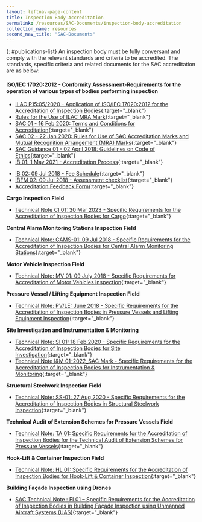 ```yaml
---
layout: leftnav-page-content
title: Inspection Body Accreditation
permalink: /resources/SAC-Documents/inspection-body-accreditation
collection_name: resources
second_nav_title: "SAC-Documents"
---
```


{: #publications-list}
An inspection body must be fully conversant and comply with the relevant standards and criteria to be accredited. The standards, specific criteria and related documents for the SAC accreditation are as below:

#### ISO/IEC 17020:2012 - Conformity Assessment-Requirements for the operation of various types of bodies performing inspection

<!-- COMMENT: The {:target="_blank"} syntax at the end of the Markdown document links is used to open the document in a new window tab -->
* [ILAC P15:05/2020 - Application of ISO/IEC 17020:2012 for the Accreditation of Inspection Bodies](/files/documents/inspection-body-accreditation/ILAC-P15-05-2020.pdf){:target="_blank"}
* [Rules for the Use of ILAC MRA Mark](/files/documents/inspection-body-accreditation/ILAC_R7_05_2015-Rules-for-the-Use-of-the-ILAC-MRA-Mark1.pdf){:target="_blank"}
* [SAC 01 - 16 Feb 2020: Terms and Conditions for Accreditation](/files/documents/laboratory-accreditation/SAC-01-16Feb2020.pdf){:target="_blank"}
* [SAC 02 - 22 Jan 2020: Rules for Use of SAC Accreditation Marks and Mutual Recognition Arrangement (MRA) Marks](/files/documents/laboratory-accreditation/SAC-02-22-Jan-20.pdf){:target="_blank"}
* [SAC Guidance 01 - 02 April 2018: Guidelines on Code of Ethics](/files/documents/SAC-Guidance-01-Guidelines-on-Code-of-Ethics-(02-April-2018).pdf){:target="_blank"}
* [IB 01: 1 May 2021 - Accreditation Process](/files/documents/inspection-body-accreditation/IB-01-01-May-2021.pdf){:target="_blank"}
<!-- NOTE: changes to Fees Schedule Fees Schedule must also be updated in 'Services -> Apply for Accreditation' -->
* [IB 02: 09 Jul 2018 - Fee Schedule](/files/documents/inspection-body-accreditation/IB-02-Fee-Schedule-(09-July-2018).pdf){:target="_blank"}
* [IBFM 02: 09 Jul 2018 - Assessment checklist](/files/documents/inspection-body-accreditation/IBFM-02-Assessment-Checklist-(09-July-2018).docx){:target="_blank"}
* [Accreditation Feedback Form](/files/documents/SACFM10-AC-feedback-form-15-Jul-19.doc){:target="_blank"}
 
**Cargo Inspection Field**
* [Technical Note CI 01: 30 Mar 2023 - Specific Requirements for the Accreditation of Inspection Bodies for Cargo](/files/documents/inspection-body-accreditation/ci_01-30mar2023.pdf){:target="_blank"} 

**Central Alarm Monitoring Stations Inspection Field**
* [Technical Note: CAMS-01: 09 Jul 2018 - Specific Requirements for the Accreditation of Inspection Bodies for Central Alarm Monitoring Stations](/files/documents/inspection-body-accreditation/CAMS-01-(09-July-2018).pdf){:target="_blank"}
 
**Motor Vehicle Inspection Field**
* [Technical Note: MV 01: 09 July 2018 - Specific Requirements for Accreditation of Motor Vehicles Inspection](/files/documents/inspection-body-accreditation/MV-01-(09-July-2018).pdf){:target="_blank"}
 
**Pressure Vessel / Lifting Equipment Inspection Field**
* [Technical Note: PV/LE: June 2018 - Specific Requirements for the Accreditation of Inspection Bodies in Pressure Vessels and Lifting Equipment Inspection](/files/documents/inspection-body-accreditation/Technical-Note-PVLE-01-(05-June-2018).pdf){:target="_blank"}
 
**Site Investigation and Instrumentation & Monitoring**
* [Technical Note: SI 01: 18 Feb 2020 - Specific Requirements for the Accreditation of Inspection Bodies for Site Investigation](/files/documents/inspection-body-accreditation/SI-01-18-Feb-2020.pdf){:target="_blank"}
* [Technical Note I&M 01-2022_SAC Mark - Specific Requirements for the Accreditation of Inspection Bodies for Instrumentation & Monitoring](/files/TechNote-IM01-2022.pdf){:target="_blank"}


**Structural Steelwork Inspection Field**
* [Technical Note: SS-01: 27 Aug 2020 - Specific Requirements for the Accreditation of Inspection Bodies in Structural Steelwork Inspection](/files/documents/inspection-body-accreditation/SS-01-27-Aug2020.pdf){:target="_blank"}
 
**Technical Audit of Extension Schemes for Pressure Vessels Field**
* [Technical Note: TA 01: Specific Requirements for the Accreditation of Inspection Bodies for the Technical Audit of Extension Schemes for Pressure Vessels](/files/documents/inspection-body-accreditation/TA01-(09-July-2018).pdf){:target="_blank"}
  
**Hook-Lift & Container Inspection Field**
* [Technical Note: HL 01: Specific Requirements for the Accreditation of Inspection Bodies for Hook-Lift & Container Inspection](/files/documents/inspection-body-accreditation/HL-01-27112019-Revised.pdf){:target="_blank"}


**Building Façade Inspection using Drones**

* [SAC Technical Note : FI 01 – Specific Requirements for the Accreditation of Inspection Bodies in Building Façade Inspection using Unmanned Aircraft Systems (UAS)](/files/documents/fi-01-final-edition-with-sac-mark.pdf){:target="_blank"}
